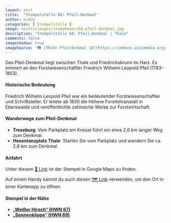 ```yaml
---
layout: post
title:  "Stempelstelle 68: Pfeil-Denkmal"
author: buddy
categories: [ Stempelstelle ]
image: assets/images/stampboxes/68-pfeil-denkmal.jpg
description: "Stempelstelle 68: Pfeil-Denkmal | Thale"
comments: false
imageshadow: true
imageSource: '📷 [Thale Pfeildenkmal 18](https://commons.wikimedia.org/wiki/File:Thale_Pfeildenkmal_18.jpg) von <bdi><a href="https://www.wikidata.org/wiki/Q61974823" class="extiw" title="d:Q61974823"><span title="deutscher Journalist und Amateurfotograf">Jan-Herm Janßen</span></a></bdi> unter Lizenz [CC BY-SA 4.0](https://creativecommons.org/licenses/by-sa/4.0)'
---
```


Das Pfeil-Denkmal liegt zwischen Thale und Friedrichsbrunn im Harz. Es erinnert an den Forstwissenschaftler Friedrich Wilhelm Leopold Pfeil (1783–1853).

#### Historische Bedeutung

Friedrich Wilhelm Leopold Pfeil war ein bedeutender Forstwissenschaftler und Schriftsteller. Er leitete ab 1830 die Höhere Forstlehranstalt in Eberswalde und veröffentlichte zahlreiche Werke zur Forstwirtschaft.

#### Wanderwege zum Pfeil-Denkmal

- **Treseburg**: Vom Parkplatz am Kreisel führt ein etwa 2,6 km langer Weg zum Denkmal.
- **Hexentanzplatz Thale**: Starten Sie vom Parkplatz und wandern Sie ca. 2,8 km zum Denkmal.

#### Anfahrt

Unter diesem [📍 Link](https://www.google.com/maps/dir/?api=1&origin=&destination=51.71732%2C%2011.00223) ist der Stempel in Google Maps zu finden.

<div class="android-only">
  Auf einem Handy kannst du auch diesen 
  <a href="geo:51.71732,11.00223">🗺️ Link</a> 
  verwenden, um den Ort in einer Kartenapp zu öffnen.
  <p></p>
</div>

#### Stempel in der Nähe

- [**„Weißer Hirsch“ (HWN 67)**](undefined)
- [**„Sonnenklippe“ (HWN 69)**](/stempelstelle-69-sonnenklippe-bodetal)
